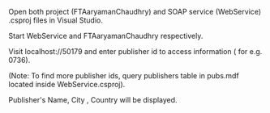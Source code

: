 Open both project (FTAaryamanChaudhry) and SOAP service (WebService) .csproj files in Visual Studio. 

Start WebService and FTAaryamanChaudhry respectively.

Visit localhost://50179 and enter publisher id to access information ( for e.g. 0736).

(Note: To find more publisher ids, query publishers table in pubs.mdf located inside WebService.csproj).

Publisher's Name, City , Country will be displayed.
